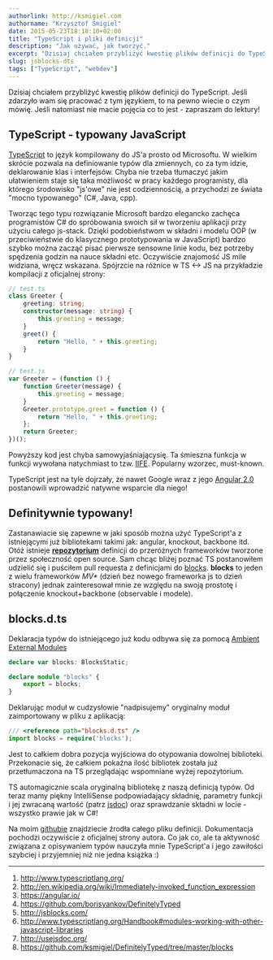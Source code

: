 ```yaml
---
authorlink: http://ksmigiel.com
authorname: "Krzysztof Śmigiel"
date: 2015-05-23T18:18:10+02:00
title: "TypeScript i pliki definicji"
description: "Jak używać, jak tworzyć."
excerpt: "Dzisiaj chciałem przybliżyć kwestię plików definicji do TypeScript. Jeśli zdarzyło wam się pracować z tym językiem, to na pewno wiecie o czym mówię. Jeśli natomiast nie macie pojęcia co to jest - zapraszam do lektury!"
slug: jsblocks-dts
tags: ["TypeScript", "webdev"]
---
```


Dzisiaj chciałem przybliżyć kwestię plików definicji do TypeScript. Jeśli zdarzyło wam się pracować z tym językiem, to na pewno wiecie o czym mówię. Jeśli natomiast nie macie pojęcia co to jest - zapraszam do lektury!

## TypeScript - typowany JavaScript
[TypeScript][1] to język kompilowany do JS'a prosto od Microsoftu. W wielkim skrócie pozwala na definiowanie typów dla zmiennych, co za tym idzie, deklarowanie klas i interfejsów. Chyba nie trzeba tłumaczyć jakim ułatwieniem staje się taka możliwość w pracy każdego programisty, dla którego środowisko "js'owe" nie jest codziennością, a przychodzi ze świata "mocno typowanego" (C#, Java, cpp).

Tworząc tego typu rozwiązanie Microsoft bardzo elegancko zachęca programistów C# do spróbowania swoich sił w tworzeniu aplikacji przy użyciu całego js-stack. Dzięki podobieństwom w składni i modelu OOP (w przeciwieństwie do klasycznego prototypowania w JavaScript) bardzo szybko można zacząć pisać pierwsze sensowne linie kodu, bez potrzeby spędzenia godzin na nauce składni etc. Oczywiście znajomość JS mile widziana, wręcz wskazana. Spójrzcie na różnice w TS <-> JS na przykładzie kompilacji z oficjalnej strony:

``` typescript
// test.ts
class Greeter {
    greeting: string;
    constructor(message: string) {
        this.greeting = message;
    }
    greet() {
        return "Hello, " + this.greeting;
    }
}
```

``` js
// test.js
var Greeter = (function () {
    function Greeter(message) {
        this.greeting = message;
    }
    Greeter.prototype.greet = function () {
        return "Hello, " + this.greeting;
    };
    return Greeter;
})();
```

Powyższy kod jest chyba samowyjaśniającysię. Ta śmieszna funkcja w funkcji wywołana natychmiast to tzw. [IIFE][2]. Popularny wzorzec, must-known.

TypeScript jest na tyle dojrzały, że nawet Google wraz z jego [Angular 2.0][3] postanowili wprowadzić natywne wsparcie dla niego!

## Definitywnie typowany!
Zastanawiacie się zapewne w jaki sposób można użyć TypeScript'a z istniejącymi już bibliotekami takimi jak: angular, knockout, backbone itd. Otóż istnieje **[repozytorium][4]** definicji do przeróżnych frameworków tworzone przez społeczność open source. Sam chcąc bliżej poznać TS postanowiłem udzielić się i puściłem pull requesta z definicjami do [blocks][5]. **blocks** to jeden z wielu frameworków _MV*_ (dzień bez nowego frameworka js to dzień stracony) jednak zainteresował mnie ze względu na swoją prostotę i połączenie knockout+backbone (observable i modele).

## blocks.d.ts
Deklaracja typów do istniejącego już kodu odbywa się za pomocą [Ambient External Modules][6]

``` typescript
declare var blocks: BlocksStatic;

declare module "blocks" {
    export = blocks;
}
```

Deklarując moduł w cudzysłowie "nadpisujemy" oryginalny moduł zaimportowany w pliku z aplikacją:

``` typescript
/// <reference path="blocks.d.ts" />
import blocks = require('blocks');
```

Jest to całkiem dobra pozycja wyjściowa do otypowania dowolnej biblioteki. Przekonacie się, że całkiem pokaźna ilość bibliotek została już przetłumaczona na TS przeglądając wspomniane wyżej repozytorium.

TS automagicznie scala oryginalną bibliotekę z naszą definicją typów. Od teraz mamy piękny IntelliSense podpowiadający składnię, parametry funkcji i jej zwracaną wartość (patrz [jsdoc][7]) oraz sprawdzanie składni w locie - wszystko prawie jak w C#!

Na moim [githubie][8] znajdziecie źrodła całego pliku definicji. Dokumentacja pochodzi oczywiście z oficjalnej strony autora. Co jak co, ale ta aktywność związana z opisywaniem typów nauczyła mnie TypeScript'a i jego zawiłości szybciej i przyjemniej niż nie jedna książka :)

---

1. http://www.typescriptlang.org/
2. http://en.wikipedia.org/wiki/Immediately-invoked_function_expression
3. https://angular.io/
4. https://github.com/borisyankov/DefinitelyTyped
5. http://jsblocks.com/
6. http://www.typescriptlang.org/Handbook#modules-working-with-other-javascript-libraries
7. http://usejsdoc.org/
8. https://github.com/ksmigiel/DefinitelyTyped/tree/master/blocks


[1]: http://www.typescriptlang.org/
[2]: http://en.wikipedia.org/wiki/Immediately-invoked_function_expression
[3]: https://angular.io/
[4]: https://github.com/borisyankov/DefinitelyTyped
[5]: http://jsblocks.com/
[6]: http://www.typescriptlang.org/Handbook#modules-working-with-other-javascript-libraries
[7]: http://usejsdoc.org/
[8]: https://github.com/ksmigiel/DefinitelyTyped/tree/master/blocks
